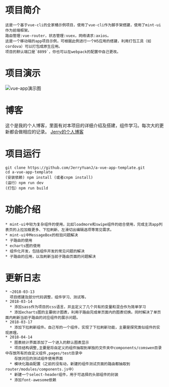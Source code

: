 # 项目简介
    这是一个基于vue-cli的全家桶示例项目，使用了vue-cli作为脚手架搭建，使用了mint-ui作为前端框架。
    路由管理:vue-router，状态管理:vuex，网络请求:axios。
    这是一个移动端的app项目示例，可根据此例进行一个H5应用的搭建，利用打包工具（如cordova）可以打包成原生应用。
    项目的默认端口是`8899`，你也可以在webpack的配置中自己更改。
# 项目演示
  ![vue-app演示图](https://github.com/JerryYuanJ/a-vue-app-template/blob/master/src/assets/app.gif)
# 博客
这个是我的个人博客，里面有对本项目的详细介绍及搭建，组件学习。每次大的更新都会做相应的记录。
[Jerry的个人博客](http://blog.csdn.net/qq_25324335/article/details/78675148)

# 项目运行
    git clone https://github.com/JerryYuanJ/a-vue-app-template.git
    cd a-vue-app-template
    (安装依赖) npm install (或者cnpm install)
    (运行）npm run dev 
    (打包）npm run build
# 功能介绍
    * mint-ui中较为复杂组件的使用，比如loadmore和swipe组件的结合使用，完成主流app列表页的上拉加载更多、下拉刷新、左滑切出编辑选项等常见需求。
    * mint-ui中MessageBox的校验问题解决
    * 子路由的使用
    * echarts图的使用
    * 组件化开发，包括组件开发的常见问题的解决
    * 子路由的应用，以及刷新当前子路由页面的问题解决
# 更新日志
    * ~2018-03-13
      项目搭建及部分代码调整，组件学习、测试等。
    * 2018-03-14
      * 添加sass作为项目的css语言，并且定义了几个共有的变量和混合作为简单学习
      * 添加echarts图的主要统计图表，利用子路由完成单页面内的图表切换。同时解决了单页面内刷新当前子路由的对应组件的展示问题。
    * 2018-03-17
      * 添加下拉刷新组件。自己写的一个组件，实现了下拉刷新功能，主要是探究类似组件的实现原理。
    * 2018-04-14
      * 图表统计界面添加了一个进入的默认图表显示
      * 项目结构调整,主要是将自定义的组件抽取到单独的文件夹中components/comswen目录中存放所有的自定义组件,pages/test目录中
        存放对应的测试组件使用界面
      * 模块化路由配置（之前的没有动，新建的组件测试页面的路由都抽取到router/modules/components.js中）
      * 新建一个select-header组件，用于可选择的头部组件的封装 
      * 添加font-awesome依赖
